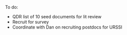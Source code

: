 



To do: 

- QDR list of 10 seed documents for lit review 
- Recruit for survey 
- Coordinate with Dan on recruiting postdocs for URSSI 
